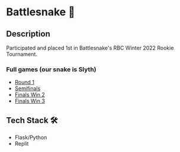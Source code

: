 # Battlesnake 🚀

## Description
Participated and placed 1st in Battlesnake's RBC Winter 2022 Rookie Tournament.
### Full games (our snake is Slyth)
- [Round 1](https://play.battlesnake.com/game/f54fa35e-b636-4ee3-b87a-53375ead21b7?turn=0)
- [Semifinals](https://play.battlesnake.com/game/5e9309c6-d7df-435c-bdc7-5f2d00b86da2?turn=0)
- [Finals Win 2](https://play.battlesnake.com/game/fb7b84b9-0efa-4d4b-acca-6bf4e44b5e3b?turn=0)
- [Finals Win 3](https://play.battlesnake.com/game/bca3dbea-e8d7-4085-bf06-91cc68654bd7?turn=0)

## Tech Stack 🛠️    
- Flask/Python
- Replit